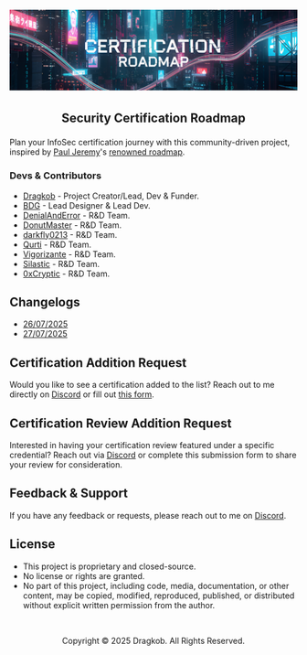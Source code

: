 <h1 align="center">
<span title="AI-Generated | Generated with Google Gemini."><img src="https://github.com/Dragkob/Security-Certification-Roadmap/blob/main/Media/banner.png" /></span>
</h1>

## <p align="center">Security Certification Roadmap</p>

Plan your InfoSec certification journey with this community-driven project, inspired by [Paul Jeremy](https://pauljerimy.com/)'s [renowned roadmap](https://github.com/PaulJerimy/SecCertRoadmapHTML).

### Devs & Contributors

- [Dragkob](https://dragkob.com) - Project Creator/Lead, Dev & Funder.
- [BDG](https://bitsdigitalagency.com/) - Lead Designer & Lead Dev.
- [DenialAndError](https://tryhackme.com/p/DenialAndError) - R&D Team.
- [DonutMaster](https://donutmaster.github.io/) - R&D Team.
- [darkfly0213](https://github.com/darkfly02131) - R&D Team.
- [Qurti](https://github.com/QurtiDev) - R&D Team.
- [Vigorizante](https://tryhackme.com/p/Vigorizante) - R&D Team.
- [Silastic](https://github.com/Silas-Xeransis) - R&D Team.
- [0xCryptic](https://www.linkedin.com/in/joaquin-ocampo26/) - R&D Team.

## Changelogs
- [26/07/2025](https://github.com/Dragkob/Security-Certification-Roadmap/blob/main/Changelogs/26-07-2025.md)
- [27/07/2025](https://github.com/Dragkob/Security-Certification-Roadmap/blob/main/Changelogs/27-07-2025.md)

## Certification Addition Request
Would you like to see a certification added to the list? Reach out to me directly on [Discord](https://discord.com/invite/vsUnG6EGku) or fill out [this form](https://forms.gle/Mawf3SZCpDGjQ6ft5).

## Certification Review Addition Request
Interested in having your certification review featured under a specific credential? Reach out via [Discord](https://discord.com/invite/vsUnG6EGku) or complete this submission form to share your review for consideration.

## Feedback & Support

If you have any feedback or requests, please reach out to me on [Discord](https://discord.com/invite/vsUnG6EGku).

## License
- This project is proprietary and closed-source.
- No license or rights are granted.
- No part of this project, including code, media, documentation, or other content, may be copied, modified, reproduced, published, or distributed without explicit written permission from the author.
<br />
<p align="center">Copyright © 2025 Dragkob. All Rights Reserved.</p>
